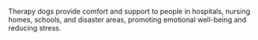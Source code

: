 Therapy dogs provide comfort and support to people in hospitals, nursing homes, schools, and disaster areas, promoting emotional well-being and reducing stress.
